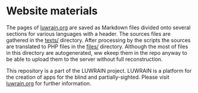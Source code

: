 
# Website materials

The pages of [luwrain.org](http://luwrain.org/?lang=en) are saved as Markdown files
divided onto several sections for various languages with a header.
The sources files are gathered in the [texts/](https://github.com/luwrain/website/blob/master/texts/) directory.
After processing  by the scripts the sources are translated to PHP files in  the [files/](https://github.com/luwrain/website/blob/master/files/) directory.
Although the most of files in this directory are autogenerated, ww ekeep them in the repo anyway to be able to upload them to the server without full reconstruction.

This repository is a part of the LUWRAIN project.
LUWRAIN is a platform for the creation of apps for the blind and partially-sighted.
Please visit [luwrain.org](http://luwrain.org/?lang=en) for further information.

